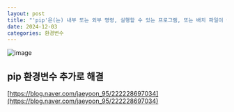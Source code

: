 ```yaml
---
layout: post  
title: "'pip'은(는) 내부 또는 외부 명령, 실행할 수 있는 프로그램, 또는 배치 파일이 아닙니다."
date: 2024-12-03
categories: 환경변수
---
```


![image](https://github.com/user-attachments/assets/77561871-3a97-4a83-8ff9-5a785ddb30ee)

## pip 환경변수 추가로 해결
[https://blog.naver.com/jaeyoon_95/222228697034](https://blog.naver.com/jaeyoon_95/222228697034)
